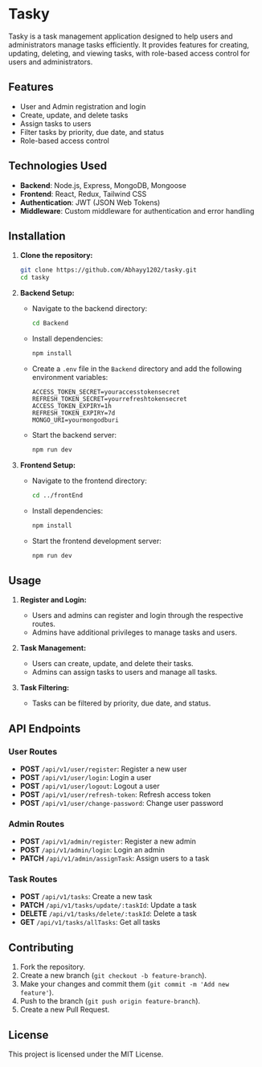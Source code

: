 # Tasky

Tasky is a task management application designed to help users and administrators manage tasks efficiently. It provides features for creating, updating, deleting, and viewing tasks, with role-based access control for users and administrators.

## Features

- User and Admin registration and login
- Create, update, and delete tasks
- Assign tasks to users
- Filter tasks by priority, due date, and status
- Role-based access control

## Technologies Used

- **Backend**: Node.js, Express, MongoDB, Mongoose
- **Frontend**: React, Redux, Tailwind CSS
- **Authentication**: JWT (JSON Web Tokens)
- **Middleware**: Custom middleware for authentication and error handling

## Installation

1. **Clone the repository:**
   ```sh
   git clone https://github.com/Abhayy1202/tasky.git
   cd tasky
   ```

2. **Backend Setup:**
   - Navigate to the backend directory:
     ```sh
     cd Backend
     ```
   - Install dependencies:
     ```sh
     npm install
     ```
   - Create a `.env` file in the `Backend` directory and add the following environment variables:
     ```env
     ACCESS_TOKEN_SECRET=youraccesstokensecret
     REFRESH_TOKEN_SECRET=yourrefreshtokensecret
     ACCESS_TOKEN_EXPIRY=1h
     REFRESH_TOKEN_EXPIRY=7d
     MONGO_URI=yourmongodburi
     ```
   - Start the backend server:
     ```sh
     npm run dev
     ```

3. **Frontend Setup:**
   - Navigate to the frontend directory:
     ```sh
     cd ../frontEnd
     ```
   - Install dependencies:
     ```sh
     npm install
     ```
   - Start the frontend development server:
     ```sh
     npm run dev
     ```

## Usage

1. **Register and Login:**
   - Users and admins can register and login through the respective routes.
   - Admins have additional privileges to manage tasks and users.

2. **Task Management:**
   - Users can create, update, and delete their tasks.
   - Admins can assign tasks to users and manage all tasks.

3. **Task Filtering:**
   - Tasks can be filtered by priority, due date, and status.

## API Endpoints

### User Routes

- **POST** `/api/v1/user/register`: Register a new user
- **POST** `/api/v1/user/login`: Login a user
- **POST** `/api/v1/user/logout`: Logout a user
- **POST** `/api/v1/user/refresh-token`: Refresh access token
- **POST** `/api/v1/user/change-password`: Change user password

### Admin Routes

- **POST** `/api/v1/admin/register`: Register a new admin
- **POST** `/api/v1/admin/login`: Login an admin
- **PATCH** `/api/v1/admin/assignTask`: Assign users to a task

### Task Routes

- **POST** `/api/v1/tasks`: Create a new task
- **PATCH** `/api/v1/tasks/update/:taskId`: Update a task
- **DELETE** `/api/v1/tasks/delete/:taskId`: Delete a task
- **GET** `/api/v1/tasks/allTasks`: Get all tasks

## Contributing

1. Fork the repository.
2. Create a new branch (`git checkout -b feature-branch`).
3. Make your changes and commit them (`git commit -m 'Add new feature'`).
4. Push to the branch (`git push origin feature-branch`).
5. Create a new Pull Request.

## License

This project is licensed under the MIT License.
